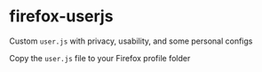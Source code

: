 # firefox-userjs
Custom `user.js` with privacy, usability, and some personal configs

Copy the `user.js` file to your Firefox profile folder

